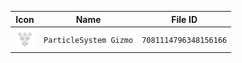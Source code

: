 | Icon | Name | File ID |
| ---  | ---  | ---     |
| ![](ParticleSystem%20Gizmo.png) | `ParticleSystem Gizmo` | `7081114796348156166` |

